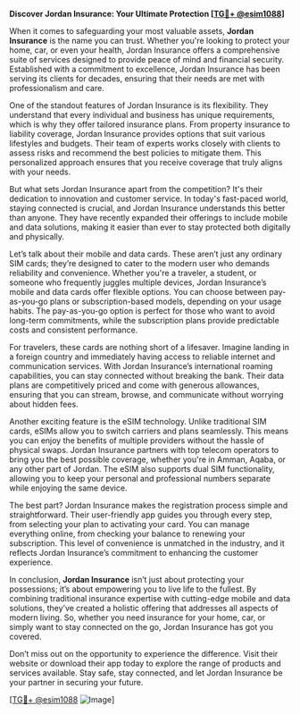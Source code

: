**Discover Jordan Insurance: Your Ultimate Protection [[TG💪+ @esim1088](https://t.me/s/esim1088)]**

When it comes to safeguarding your most valuable assets, **Jordan Insurance** is the name you can trust. Whether you're looking to protect your home, car, or even your health, Jordan Insurance offers a comprehensive suite of services designed to provide peace of mind and financial security. Established with a commitment to excellence, Jordan Insurance has been serving its clients for decades, ensuring that their needs are met with professionalism and care.

One of the standout features of Jordan Insurance is its flexibility. They understand that every individual and business has unique requirements, which is why they offer tailored insurance plans. From property insurance to liability coverage, Jordan Insurance provides options that suit various lifestyles and budgets. Their team of experts works closely with clients to assess risks and recommend the best policies to mitigate them. This personalized approach ensures that you receive coverage that truly aligns with your needs.

But what sets Jordan Insurance apart from the competition? It's their dedication to innovation and customer service. In today's fast-paced world, staying connected is crucial, and Jordan Insurance understands this better than anyone. They have recently expanded their offerings to include mobile and data solutions, making it easier than ever to stay protected both digitally and physically.

Let’s talk about their mobile and data cards. These aren’t just any ordinary SIM cards; they’re designed to cater to the modern user who demands reliability and convenience. Whether you're a traveler, a student, or someone who frequently juggles multiple devices, Jordan Insurance’s mobile and data cards offer flexible options. You can choose between pay-as-you-go plans or subscription-based models, depending on your usage habits. The pay-as-you-go option is perfect for those who want to avoid long-term commitments, while the subscription plans provide predictable costs and consistent performance.

For travelers, these cards are nothing short of a lifesaver. Imagine landing in a foreign country and immediately having access to reliable internet and communication services. With Jordan Insurance’s international roaming capabilities, you can stay connected without breaking the bank. Their data plans are competitively priced and come with generous allowances, ensuring that you can stream, browse, and communicate without worrying about hidden fees.

Another exciting feature is the eSIM technology. Unlike traditional SIM cards, eSIMs allow you to switch carriers and plans seamlessly. This means you can enjoy the benefits of multiple providers without the hassle of physical swaps. Jordan Insurance partners with top telecom operators to bring you the best possible coverage, whether you're in Amman, Aqaba, or any other part of Jordan. The eSIM also supports dual SIM functionality, allowing you to keep your personal and professional numbers separate while enjoying the same device.

The best part? Jordan Insurance makes the registration process simple and straightforward. Their user-friendly app guides you through every step, from selecting your plan to activating your card. You can manage everything online, from checking your balance to renewing your subscription. This level of convenience is unmatched in the industry, and it reflects Jordan Insurance’s commitment to enhancing the customer experience.

In conclusion, **Jordan Insurance** isn’t just about protecting your possessions; it’s about empowering you to live life to the fullest. By combining traditional insurance expertise with cutting-edge mobile and data solutions, they’ve created a holistic offering that addresses all aspects of modern living. So, whether you need insurance for your home, car, or simply want to stay connected on the go, Jordan Insurance has got you covered. 

Don’t miss out on the opportunity to experience the difference. Visit their website or download their app today to explore the range of products and services available. Stay safe, stay connected, and let Jordan Insurance be your partner in securing your future.

[[TG💪+ @esim1088](https://t.me/s/esim1088) ![Image](https://i.postimg.cc/Y0z9fWf4/image.png)]